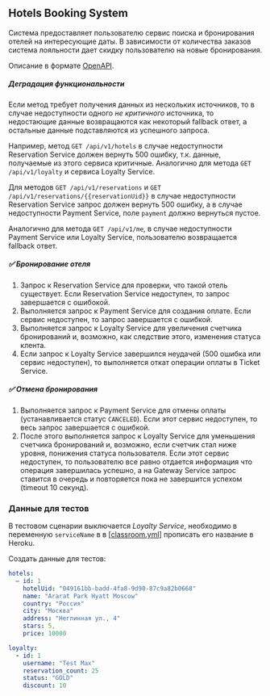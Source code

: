 ## Hotels Booking System

Система предоставляет пользователю сервис поиска и бронирования отелей на интересующие даты. В зависимости от количества
заказов система лояльности дает скидку пользователю на новые бронирования.

Описание в формате [OpenAPI](%5Binst%5D%5Bv2%5D%20Hotels%20Booking%20System.yml).

##### Деградация функциональности

Если метод требует получения данных из нескольких источников, то в случае недоступности одного _не критичного_
источника, то недостающие данные возвращаются как некоторый fallback ответ, а остальные данные подставляются из
успешного запроса.

Например, метод `GET /api/v1/hotels` в случае недоступности Reservation Service должен вернуть 500 ошибку, т.к. данные,
получаемые из этого сервиса критичные. Аналогично для метода `GET /api/v1/loyalty` и сервиса Loyalty Service.

Для методов `GET /api/v1/reservations` и `GET /api/v1/reservations/{{reservationUid}}` в случае недоступности
Reservation Service запрос должен вернуть 500 ошибку, а в случае недоступности Payment Service, поле `payment` должно
вернуться пустое.

Аналогично для метода `GET /api/v1/me`, в случае недоступности Payment Service или Loyalty Service, пользователю
возвращается fallback ответ.

##### ✅ Бронирование отеля

1. Запрос к Reservation Service для проверки, что такой отель существует. Если Reservation Service недоступен, то запрос
   завершается с ошибокой.
1. Выполняется запрос к Payment Service для создания оплате. Если сервис недоступен, то запрос завершается с ошибкой.
1. Выполняется запрос к Loyalty Service для увеличения счетчика бронирований и, возможно, как следствие этого, изменения
   статуса клента.
1. Если запрос к Loyalty Service завершился неудачей (500 ошибка или сервис недоступен), то выполняется откат операции
   оплаты в Ticket Service.

##### ✅ Отмена бронирования

1. Выполняется запрос к Payment Service для отмены оплаты (устанавливается статус `CANCELED`). Если этот сервис
   недоступен, то весь запрос завершается с ошибкой.
1. После этого выполняется запрос к Loyalty Service для уменьшения счетчика бронирований и, возможно, если счетчик стал
   ниже уровня, понижения статуса пользователя. Если этот сервис недоступен, то пользователю все равно отдается
   информация что операция завершилась успешно, а на Gateway Service запрос ставится в очередь и повторяется пока не
   завершится успехом (timeout 10 секунд).

### Данные для тестов

В тестовом сценарии выключается _Loyalty Service_, необходимо в переменную `serviceName` в
в [[classroom.yml](../.github/workflows/classroom.yml)] прописать его название в Heroku.

Создать данные для тестов:

```yaml
hotels:
  – id: 1
    hotelUid: "049161bb-badd-4fa8-9d90-87c9a82b0668"
    name: "Ararat Park Hyatt Moscow"
    country: "Россия"
    city: "Москва"
    address: "Неглинная ул., 4"
    stars: 5,
    price: 10000

loyalty:
  - id: 1
    username: "Test Max"
    reservation_count: 25
    status: "GOLD"
    discount: 10
```
